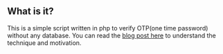 ## What is it?
This is a simple script written in php to verify OTP(one time password) without any database. You can read the [blog post here](https://blog.anam.co/otp-verification-without-using-a-database/) to understand the technique and motivation.


